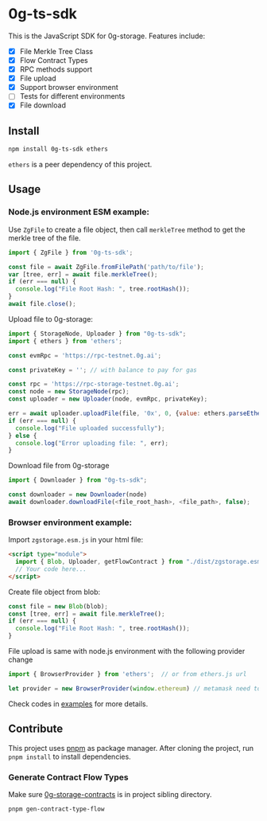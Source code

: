 # 0g-ts-sdk

This is the JavaScript SDK for 0g-storage. Features include:

- [x] File Merkle Tree Class
- [x] Flow Contract Types
- [x] RPC methods support
- [x] File upload
- [x] Support browser environment
- [ ] Tests for different environments
- [x] File download

## Install

```sh
npm install 0g-ts-sdk ethers
```

`ethers` is a peer dependency of this project.

## Usage

### Node.js environment ESM example:

Use `ZgFile` to create a file object, then call `merkleTree` method to get the merkle tree of the file.

```js
import { ZgFile } from '0g-ts-sdk';

const file = await ZgFile.fromFilePath('path/to/file');
var [tree, err] = await file.merkleTree();
if (err === null) {
  console.log("File Root Hash: ", tree.rootHash());
}
await file.close();
```

Upload file to 0g-storage:

```js
import { StorageNode, Uploader } from "0g-ts-sdk";
import { ethers } from 'ethers';

const evmRpc = 'https://rpc-testnet.0g.ai';

const privateKey = ''; // with balance to pay for gas

const rpc = 'https://rpc-storage-testnet.0g.ai';
const node = new StorageNode(rpc);
const uploader = new Uploader(node, evmRpc, privateKey);

err = await uploader.uploadFile(file, '0x', 0, {value: ethers.parseEther('0.1')});
if (err === null) {
  console.log("File uploaded successfully");
} else {
  console.log("Error uploading file: ", err);
}
```

Download file from 0g-storage

```js
import { Downloader } from "0g-ts-sdk";

const downloader = new Downloader(node)
await downloader.downloadFile(<file_root_hash>, <file_path>, false);
```

### Browser environment example:

Import `zgstorage.esm.js` in your html file:

```html
<script type="module">
  import { Blob, Uploader, getFlowContract } from "./dist/zgstorage.esm.js";
  // Your code here...
</script>
```

Create file object from blob:

```js
const file = new Blob(blob);
const [tree, err] = await file.merkleTree();
if (err === null) {
  console.log("File Root Hash: ", tree.rootHash());
}
```

File upload is same with node.js environment with the following provider change

```js
import { BrowserProvider } from 'ethers';  // or from ethers.js url

let provider = new BrowserProvider(window.ethereum) // metamask need to be installed
```

Check codes in [examples](./examples) for more details.

## Contribute

This project uses [pnpm](https://pnpm.js.org/) as package manager. After cloning the project, run `pnpm install` to install dependencies.

### Generate Contract Flow Types

Make sure [0g-storage-contracts](https://github.com/0glabs/0g-storage-contracts) is in project sibling directory.

```sh
pnpm gen-contract-type-flow
```
